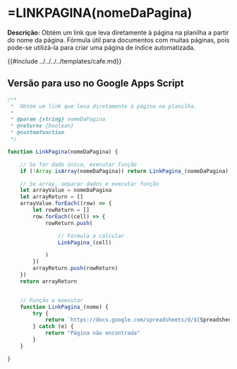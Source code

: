 # =LINKPAGINA(nomeDaPagina)

**Descrição:** Obtém um link que leva diretamente à página na planilha a partir do nome da página. Fórmula útil para documentos com muitas páginas, pois pode-se utilizá-la para criar uma página de índice automatizada.

{{#include ../../../../templates/cafe.md}}

## Versão para uso no Google Apps Script
```javascript
/**
 *  Obtém um link que leva diretamente à página na planilha.
 *
 * @param {string} nomeDaPagina
 * @returns {boolean}
 * @customfunction
 */

function LinkPagina(nomeDaPagina) {

    // Se for dado único, executar função
    if (!Array.isArray(nomeDaPagina)) return LinkPagina_(nomeDaPagina)

    // Se array, separar dados e executar função 
    let arrayValue = nomeDaPagina
    let arrayReturn = []
    arrayValue.forEach((row) => {
        let rowReturn = []
        row.forEach((cell) => {
            rowReturn.push(

                // Fórmula a calcular
                LinkPagina_(cell)

            )
        })
        arrayReturn.push(rowReturn)
    })
    return arrayReturn


    // Função a executar
    function LinkPagina_(nome) {
        try {
            return `https://docs.google.com/spreadsheets/d/${SpreadsheetApp.getActiveSpreadsheet().getId()}/edit#gid=${SpreadsheetApp.getActiveSpreadsheet().getSheetByName(nome).getSheetId()}`
        } catch (e) {
            return "Página não encontrada"
        }
    }

}
```